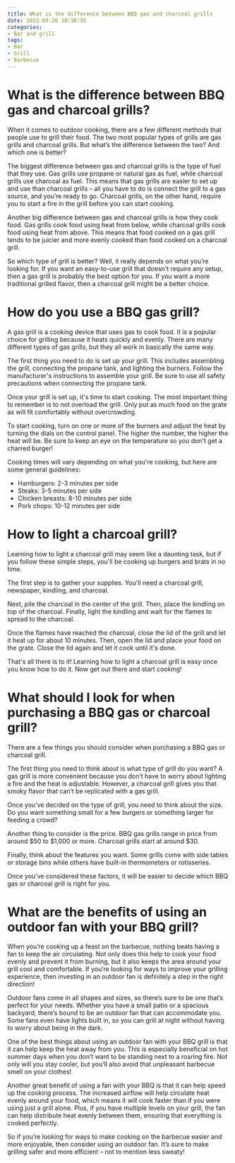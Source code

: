 ```yaml
---
title: What is the difference between BBQ gas and charcoal grills
date: 2022-09-20 18:36:55
categories:
- Bar and grill
tags:
- Bar
- Grill
- Barbecue
---
```



#  What is the difference between BBQ gas and charcoal grills?

When it comes to outdoor cooking, there are a few different methods that people use to grill their food. The two most popular types of grills are gas grills and charcoal grills. But what’s the difference between the two? And which one is better?

The biggest difference between gas and charcoal grills is the type of fuel that they use. Gas grills use propane or natural gas as fuel, while charcoal grills use charcoal as fuel. This means that gas grills are easier to set up and use than charcoal grills – all you have to do is connect the grill to a gas source, and you’re ready to go. Charcoal grills, on the other hand, require you to start a fire in the grill before you can start cooking.

Another big difference between gas and charcoal grills is how they cook food. Gas grills cook food using heat from below, while charcoal grills cook food using heat from above. This means that food cooked on a gas grill tends to be juicier and more evenly cooked than food cooked on a charcoal grill.

So which type of grill is better? Well, it really depends on what you’re looking for. If you want an easy-to-use grill that doesn’t require any setup, then a gas grill is probably the best option for you. If you want a more traditional grilled flavor, then a charcoal grill might be a better choice.

#  How do you use a BBQ gas grill?

A gas grill is a cooking device that uses gas to cook food. It is a popular choice for grilling because it heats quickly and evenly. There are many different types of gas grills, but they all work in basically the same way.

The first thing you need to do is set up your grill. This includes assembling the grill, connecting the propane tank, and lighting the burners. Follow the manufacturer's instructions to assemble your grill. Be sure to use all safety precautions when connecting the propane tank.

Once your grill is set up, it's time to start cooking. The most important thing to remember is to not overload the grill. Only put as much food on the grate as will fit comfortably without overcrowding.

To start cooking, turn on one or more of the burners and adjust the heat by turning the dials on the control panel. The higher the number, the higher the heat will be. Be sure to keep an eye on the temperature so you don't get a charred burger!

Cooking times will vary depending on what you're cooking, but here are some general guidelines:

- Hamburgers: 2-3 minutes per side
- Steaks: 3-5 minutes per side
- Chicken breasts: 8-10 minutes per side
- Pork chops: 10-12 minutes per side

#  How to light a charcoal grill?

Learning how to light a charcoal grill may seem like a daunting task, but if you follow these simple steps, you'll be cooking up burgers and brats in no time.

The first step is to gather your supplies. You'll need a charcoal grill, newspaper, kindling, and charcoal.

Next, pile the charcoal in the center of the grill. Then, place the kindling on top of the charcoal. Finally, light the kindling and wait for the flames to spread to the charcoal.

Once the flames have reached the charcoal, close the lid of the grill and let it heat up for about 10 minutes. Then, open the lid and place your food on the grate. Close the lid again and let it cook until it's done.

That's all there is to it! Learning how to light a charcoal grill is easy once you know how to do it. Now get out there and start cooking!

#  What should I look for when purchasing a BBQ gas or charcoal grill?

There are a few things you should consider when purchasing a BBQ gas or charcoal grill.

The first thing you need to think about is what type of grill do you want? A gas grill is more convenient because you don’t have to worry about lighting a fire and the heat is adjustable. However, a charcoal grill gives you that smoky flavor that can’t be replicated with a gas grill.

Once you’ve decided on the type of grill, you need to think about the size. Do you want something small for a few burgers or something larger for feeding a crowd?

Another thing to consider is the price. BBQ gas grills range in price from around $50 to $1,000 or more. Charcoal grills start at around $30.

Finally, think about the features you want. Some grills come with side tables or storage bins while others have built-in thermometers or rotisseries.

Once you’ve considered these factors, it will be easier to decide which BBQ gas or charcoal grill is right for you.

#  What are the benefits of using an outdoor fan with your BBQ grill?

When you’re cooking up a feast on the barbecue, nothing beats having a fan to keep the air circulating. Not only does this help to cook your food evenly and prevent it from burning, but it also keeps the area around your grill cool and comfortable. If you’re looking for ways to improve your grilling experience, then investing in an outdoor fan is definitely a step in the right direction!

Outdoor fans come in all shapes and sizes, so there’s sure to be one that’s perfect for your needs. Whether you have a small patio or a spacious backyard, there’s bound to be an outdoor fan that can accommodate you. Some fans even have lights built in, so you can grill at night without having to worry about being in the dark.

One of the best things about using an outdoor fan with your BBQ grill is that it can help keep the heat away from you. This is especially beneficial on hot summer days when you don’t want to be standing next to a roaring fire. Not only will you stay cooler, but you’ll also avoid that unpleasant barbecue smell on your clothes!

Another great benefit of using a fan with your BBQ is that it can help speed up the cooking process. The increased airflow will help circulate heat evenly around your food, which means it will cook faster than if you were using just a grill alone. Plus, if you have multiple levels on your grill, the fan can help distribute heat evenly between them, ensuring that everything is cooked perfectly.

So if you’re looking for ways to make cooking on the barbecue easier and more enjoyable, then consider using an outdoor fan. It’s sure to make grilling safer and more efficient – not to mention less sweaty!